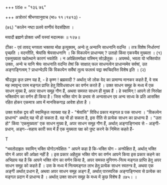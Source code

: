 +++
title = "१३६ ७६"

+++
अत्रोत्तरं श्रीभगवानुवाच (भा० ११।१४१३) - 

(७६) "कालेन नष्टा प्रलये वाणीयं वेदसंज्ञिता । 

मयादौ ब्रह्मणे प्रोक्ता धर्मो यस्यां मदात्मकः ॥ १२७॥ 

टीका - एवं तावद् भगवता भक्तया मोक्ष इत्युक्तम्, अन्ये तु अन्यानि साधनानि वदन्ति । तत्र विशेष निर्धारणां पृच्छति । वदन्तीति, श्रेयांसि श्रेयसाधनानि । कि विकल्पेन प्राधान्यम् ? उताहो किंवा एकस्यैव मुख्यता । (१) एकमुख्यता पक्षोत्थाने कारणं भवतेति । न अपेक्षितमपेक्षा यस्मिन् सोऽहैतुकः । अयमर्थः, भवता यो भक्तियोत उक्तः, अन्ये च यानि श्रेयः साधनाति वदन्ति तेषां कि साक्षात् फल साधनत्वेन प्राधान्यमेव सर्वषां, उत अङ्गाङ्गित्वम् ? प्राधान्येऽपि किं विकल्पेन सर्वेषां तुल्य फलत्वं यद्वा क्वचिदस्ति विशेष इति । (२) 

श्रीउद्धव कृत प्रश्न यह है, - हे कृष्ण ! ब्रह्मवादी ? अर्थात् जो लोक वेद का प्रामाण्य मानकर कहते हैं, वे सब मह त्मावृन्द परम मङ्गल प्राप्ति हेतु विविधसाधन का वर्णन करते हैं । उक्त साधन समूह के मध्य में एक साधन मुख्य है, अपर साधन समूह गौण हैं, अथवा समस्त साधन ही मुख्य हैं । हे स्वामिन् ! आपने तो निरपेक्ष भक्तियोग का वर्णन ही किया है। जिस भक्ति योग के प्रभाव से अन्यसाधन एव अन्य साध्य के प्रति आसक्ति रहित होकर एकमात्र आप में मानसिकगाढ़ आवेश होता है । 

उक्त श्लोक द्वय की स्वामिकृत व्याख्या यह है - "श्रेयांसि" विविध प्रकार मङ्गल प्र पक साधना । "विकल्पेन प्राधान्यं" अर्थात् यह भी हो सकता है. वह भी हो सकता है, इस रीति से प्रत्येक साधन का प्राधान्य है । "उता हो" किंवा 'एकमुख्यता' एक साधन मुख्य है, अपर साधन समूह गौण हैं, अर्थात् अङ्गाङ्गिभाव से - अङ्गी-प्रधान, अङ्ग--सहाय कारी रूप में हैं एक मुख्यता पक्ष को पुष्ट करने के निमित्त कहते हैं- 

T 

"भवतोदाहृतः स्वामिन् भक्ति योगोऽनपेक्षितः " आपने कहा है कि-भक्ति योग - अनपेक्षित है, अर्थात् भक्ति योग में अपर की अपेक्षा नहीं है । इस प्रकार अहैतुक भक्ति योग का वर्णन आपने किया इस प्रकार कहने का अभिप्राय यह है कि आपने भक्ति योग का वर्णन किया है, अपर समस्त मुनिगण-नित्य मङ्गल प्राप्ति हेतु अपर साधन समूह को कहते हैं । उस के मध्य में नित्यमङ्गल लाभ हेतु प्रत्येक साधन स्वतन्त्र है, अथवा एक अङ्गी अर्थात् प्रधान है, अथवा अपर साधन समूह अङ्ग हैं, अर्थात् पारस्परिक अङ्गाङ्गिभाव से प्रत्येक का मङ्गल प्रदान में प्राधान्य है । अर्थात् उक्त साधन समूह के मध्य में कुछ विशेष है ॥७५। । 
